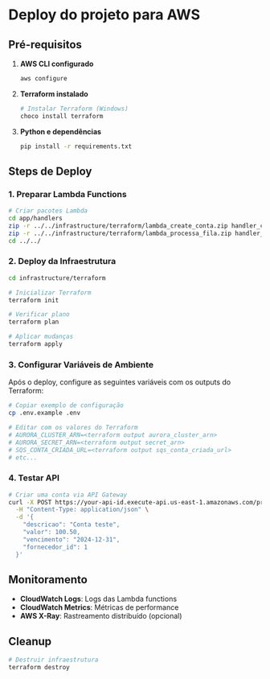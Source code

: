 # Deploy do projeto para AWS

## Pré-requisitos

1. **AWS CLI configurado**
   ```bash
   aws configure
   ```

2. **Terraform instalado**
   ```bash
   # Instalar Terraform (Windows)
   choco install terraform
   ```

3. **Python e dependências**
   ```bash
   pip install -r requirements.txt
   ```

## Steps de Deploy

### 1. Preparar Lambda Functions
```bash
# Criar pacotes Lambda
cd app/handlers
zip -r ../../infrastructure/terraform/lambda_create_conta.zip handler_create_conta.py ../
zip -r ../../infrastructure/terraform/lambda_processa_fila.zip handler_processa_fila.py ../
cd ../../
```

### 2. Deploy da Infraestrutura
```bash
cd infrastructure/terraform

# Inicializar Terraform
terraform init

# Verificar plano
terraform plan

# Aplicar mudanças
terraform apply
```

### 3. Configurar Variáveis de Ambiente

Após o deploy, configure as seguintes variáveis com os outputs do Terraform:

```bash
# Copiar exemplo de configuração
cp .env.example .env

# Editar com os valores do Terraform
# AURORA_CLUSTER_ARN=<terraform output aurora_cluster_arn>
# AURORA_SECRET_ARN=<terraform output secret_arn>
# SQS_CONTA_CRIADA_URL=<terraform output sqs_conta_criada_url>
# etc...
```

### 4. Testar API

```bash
# Criar uma conta via API Gateway
curl -X POST https://your-api-id.execute-api.us-east-1.amazonaws.com/prod/contas \
  -H "Content-Type: application/json" \
  -d '{
    "descricao": "Conta teste",
    "valor": 100.50,
    "vencimento": "2024-12-31",
    "fornecedor_id": 1
  }'
```

## Monitoramento

- **CloudWatch Logs**: Logs das Lambda functions
- **CloudWatch Metrics**: Métricas de performance
- **AWS X-Ray**: Rastreamento distribuído (opcional)

## Cleanup

```bash
# Destruir infraestrutura
terraform destroy
```
